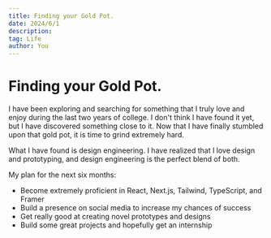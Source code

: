 ```yaml
---
title: Finding your Gold Pot.
date: 2024/6/1
description: 
tag: Life
author: You
---
```


# Finding your Gold Pot.

I have been exploring and searching for something that I truly love and enjoy during the last two years of college. I don't think I have found it yet, but I have discovered something close to it. Now that I have finally stumbled upon that gold pot, it is time to grind extremely hard.

What I have found is design engineering. I have realized that I love design and prototyping, and design engineering is the perfect blend of both.

My plan for the next six months:
- Become extremely proficient in React, Next.js, Tailwind, TypeScript, and Framer
- Build a presence on social media to increase my chances of success
- Get really good at creating novel prototypes and designs
- Build some great projects and hopefully get an internship